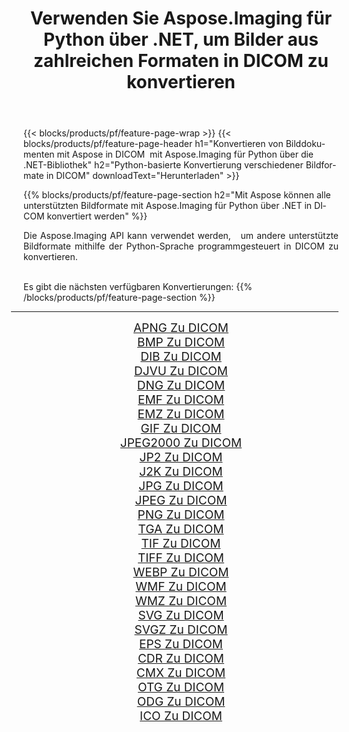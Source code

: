 ﻿---
title: Verwenden Sie Aspose.Imaging für Python über .NET, um Bilder aus zahlreichen Formaten in DICOM zu konvertieren 
weight: 3920
url: /de/python-net/conversion/to/dicom 
lang: de
langdirlevel: 2
locales: zh-hans,ja,it,ru,de,es,fr,nl,id,lt,pl,pt,vi,tr,ko,zh-hant,ar,hi,th,sv,cs,uk,he
description: Sie können Aspose.Imaging für Python über die .NET-Bibliothek verwenden, um eine Vielzahl von Formaten in DICOM zu konvertieren.
---

{{< blocks/products/pf/feature-page-wrap >}}
{{< blocks/products/pf/feature-page-header h1="Konvertieren von Bilddokumenten mit Aspose in DICOM  mit Aspose.Imaging für Python über die .NET-Bibliothek" h2="Python-basierte Konvertierung verschiedener Bildformate in DICOM" downloadText="Herunterladen" >}}


{{% blocks/products/pf/feature-page-section  h2="Mit Aspose können alle unterstützten Bildformate mit Aspose.Imaging für Python über .NET in DICOM konvertiert werden" %}}
<p align=justify>Die Aspose.Imaging API kann verwendet werden,   um andere unterstützte Bildformate mithilfe der Python-Sprache programmgesteuert in DICOM zu konvertieren.</p>
<br/>
Es gibt die nächsten verfügbaren Konvertierungen:
{{% /blocks/products/pf/feature-page-section %}}
<div class="container-fluid productfamilypage bg-gray">
    <div class="convertypes bg-gray agp-content section">
        <div class="container">
		<hr style="margin-left:-20px;"/>
		<div class="row other-converters" style="gap: 10px;font-size: 19px;text-align:center;">
		    <div class='col-md-2 other-converter remove-lp remove-rp'><a href="/imaging/de/python-net/conversion/apng-to-dicom" style="padding:15px;">APNG Zu DICOM</a></div>
<div class='col-md-2 other-converter remove-lp remove-rp'><a href="/imaging/de/python-net/conversion/bmp-to-dicom" style="padding:15px;">BMP Zu DICOM</a></div>
<div class='col-md-2 other-converter remove-lp remove-rp'><a href="/imaging/de/python-net/conversion/dib-to-dicom" style="padding:15px;">DIB Zu DICOM</a></div>
<div class='col-md-2 other-converter remove-lp remove-rp'><a href="/imaging/de/python-net/conversion/djvu-to-dicom" style="padding:15px;">DJVU Zu DICOM</a></div>
<div class='col-md-2 other-converter remove-lp remove-rp'><a href="/imaging/de/python-net/conversion/dng-to-dicom" style="padding:15px;">DNG Zu DICOM</a></div>
<div class='col-md-2 other-converter remove-lp remove-rp'><a href="/imaging/de/python-net/conversion/emf-to-dicom" style="padding:15px;">EMF Zu DICOM</a></div>
<div class='col-md-2 other-converter remove-lp remove-rp'><a href="/imaging/de/python-net/conversion/emz-to-dicom" style="padding:15px;">EMZ Zu DICOM</a></div>
<div class='col-md-2 other-converter remove-lp remove-rp'><a href="/imaging/de/python-net/conversion/gif-to-dicom" style="padding:15px;">GIF Zu DICOM</a></div>
<div class='col-md-2 other-converter remove-lp remove-rp'><a href="/imaging/de/python-net/conversion/jpeg2000-to-dicom" style="padding:15px;">JPEG2000 Zu DICOM</a></div>
<div class='col-md-2 other-converter remove-lp remove-rp'><a href="/imaging/de/python-net/conversion/jp2-to-dicom" style="padding:15px;">JP2 Zu DICOM</a></div>
<div class='col-md-2 other-converter remove-lp remove-rp'><a href="/imaging/de/python-net/conversion/j2k-to-dicom" style="padding:15px;">J2K Zu DICOM</a></div>
<div class='col-md-2 other-converter remove-lp remove-rp'><a href="/imaging/de/python-net/conversion/jpg-to-dicom" style="padding:15px;">JPG Zu DICOM</a></div>
<div class='col-md-2 other-converter remove-lp remove-rp'><a href="/imaging/de/python-net/conversion/jpeg-to-dicom" style="padding:15px;">JPEG Zu DICOM</a></div>
<div class='col-md-2 other-converter remove-lp remove-rp'><a href="/imaging/de/python-net/conversion/png-to-dicom" style="padding:15px;">PNG Zu DICOM</a></div>
<div class='col-md-2 other-converter remove-lp remove-rp'><a href="/imaging/de/python-net/conversion/tga-to-dicom" style="padding:15px;">TGA Zu DICOM</a></div>
<div class='col-md-2 other-converter remove-lp remove-rp'><a href="/imaging/de/python-net/conversion/tif-to-dicom" style="padding:15px;">TIF Zu DICOM</a></div>
<div class='col-md-2 other-converter remove-lp remove-rp'><a href="/imaging/de/python-net/conversion/tiff-to-dicom" style="padding:15px;">TIFF Zu DICOM</a></div>
<div class='col-md-2 other-converter remove-lp remove-rp'><a href="/imaging/de/python-net/conversion/webp-to-dicom" style="padding:15px;">WEBP Zu DICOM</a></div>
<div class='col-md-2 other-converter remove-lp remove-rp'><a href="/imaging/de/python-net/conversion/wmf-to-dicom" style="padding:15px;">WMF Zu DICOM</a></div>
<div class='col-md-2 other-converter remove-lp remove-rp'><a href="/imaging/de/python-net/conversion/wmz-to-dicom" style="padding:15px;">WMZ Zu DICOM</a></div>
<div class='col-md-2 other-converter remove-lp remove-rp'><a href="/imaging/de/python-net/conversion/svg-to-dicom" style="padding:15px;">SVG Zu DICOM</a></div>
<div class='col-md-2 other-converter remove-lp remove-rp'><a href="/imaging/de/python-net/conversion/svgz-to-dicom" style="padding:15px;">SVGZ Zu DICOM</a></div>
<div class='col-md-2 other-converter remove-lp remove-rp'><a href="/imaging/de/python-net/conversion/eps-to-dicom" style="padding:15px;">EPS Zu DICOM</a></div>
<div class='col-md-2 other-converter remove-lp remove-rp'><a href="/imaging/de/python-net/conversion/cdr-to-dicom" style="padding:15px;">CDR Zu DICOM</a></div>
<div class='col-md-2 other-converter remove-lp remove-rp'><a href="/imaging/de/python-net/conversion/cmx-to-dicom" style="padding:15px;">CMX Zu DICOM</a></div>
<div class='col-md-2 other-converter remove-lp remove-rp'><a href="/imaging/de/python-net/conversion/otg-to-dicom" style="padding:15px;">OTG Zu DICOM</a></div>
<div class='col-md-2 other-converter remove-lp remove-rp'><a href="/imaging/de/python-net/conversion/odg-to-dicom" style="padding:15px;">ODG Zu DICOM</a></div>
<div class='col-md-2 other-converter remove-lp remove-rp'><a href="/imaging/de/python-net/conversion/ico-to-dicom" style="padding:15px;">ICO Zu DICOM</a></div>
                </div>
        </div>
    </div>
</div>
<br/>

